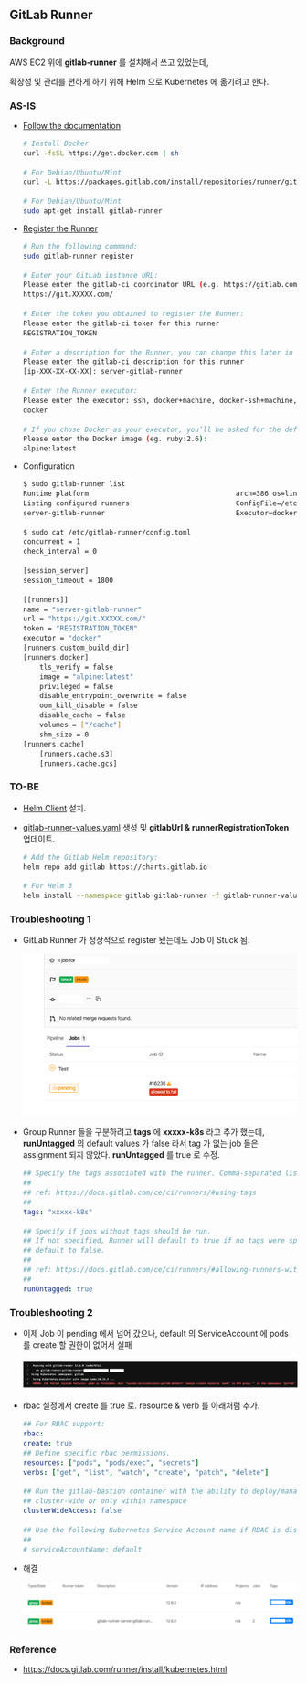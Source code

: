 ## GitLab Runner

### Background

AWS EC2 위에 **gitlab-runner** 를 설치해서 쓰고 있었는데,

확장성 및 관리를 편하게 하기 위해 Helm 으로 Kubernetes 에 옮기려고 한다.

### AS-IS

- [Follow the documentation](https://docs.gitlab.com/runner/install/linux-repository.html)

    ```sh
    # Install Docker
    curl -fsSL https://get.docker.com | sh

    # For Debian/Ubuntu/Mint
    curl -L https://packages.gitlab.com/install/repositories/runner/gitlab-runner/script.deb.sh | sudo bash

    # For Debian/Ubuntu/Mint
    sudo apt-get install gitlab-runner
    ```

- [Register the Runner](https://docs.gitlab.com/runner/register/index.html)

    ```sh
    # Run the following command:
    sudo gitlab-runner register

    # Enter your GitLab instance URL:
    Please enter the gitlab-ci coordinator URL (e.g. https://gitlab.com )
    https://git.XXXXX.com/

    # Enter the token you obtained to register the Runner:
    Please enter the gitlab-ci token for this runner
    REGISTRATION_TOKEN

    # Enter a description for the Runner, you can change this later in GitLab’s UI:
    Please enter the gitlab-ci description for this runner
    [ip-XXX-XX-XX-XX]: server-gitlab-runner

    # Enter the Runner executor:
    Please enter the executor: ssh, docker+machine, docker-ssh+machine, kubernetes, docker, parallels, virtualbox, docker-ssh, shell:
    docker

    # If you chose Docker as your executor, you’ll be asked for the default image to be used for projects that do not define one in .gitlab-ci.yml:
    Please enter the Docker image (eg. ruby:2.6):
    alpine:latest
    ```

- Configuration

    ```sh
    $ sudo gitlab-runner list
    Runtime platform                                    arch=386 os=linux pid=1234 revision=12345678 version=12.X.0
    Listing configured runners                          ConfigFile=/etc/gitlab-runner/config.toml
    server-gitlab-runner                                Executor=docker Token=REGISTRATION_TOKEN URL=https://git.bagelcode.com/

    $ sudo cat /etc/gitlab-runner/config.toml
    concurrent = 1
    check_interval = 0

    [session_server]
    session_timeout = 1800

    [[runners]]
    name = "server-gitlab-runner"
    url = "https://git.XXXXX.com/"
    token = "REGISTRATION_TOKEN"
    executor = "docker"
    [runners.custom_build_dir]
    [runners.docker]
        tls_verify = false
        image = "alpine:latest"
        privileged = false
        disable_entrypoint_overwrite = false
        oom_kill_disable = false
        disable_cache = false
        volumes = ["/cache"]
        shm_size = 0
    [runners.cache]
        [runners.cache.s3]
        [runners.cache.gcs]
    ```

### TO-BE

- [Helm Client](https://helm.sh/docs/using_helm/#installing-the-helm-client) 설치.

- [gitlab-runner-values.yaml](https://gitlab.com/gitlab-org/charts/gitlab-runner/blob/master/values.yaml) 생성 및 **gitlabUrl & runnerRegistrationToken** 업데이트.

    ```sh
    # Add the GitLab Helm repository:
    helm repo add gitlab https://charts.gitlab.io

    # For Helm 3
    helm install --namespace gitlab gitlab-runner -f gitlab-runner-values.yaml gitlab/gitlab-runner
    ```

### Troubleshooting 1

- GitLab Runner 가 정상적으로 register 됐는데도 Job 이 Stuck 됨.

    ![](images/gitlab_runner_stuck.png)

- Group Runner 들을 구분하려고 **tags** 에 **xxxxx-k8s** 라고 추가 했는데, **runUntagged** 의 default values 가 false 라서 tag 가 없는 job 들은 assignment 되지 않았다. **runUntagged** 를 true 로 수정.

    ```yaml
    ## Specify the tags associated with the runner. Comma-separated list of tags.
    ##
    ## ref: https://docs.gitlab.com/ce/ci/runners/#using-tags
    ##
    tags: "xxxxx-k8s"

    ## Specify if jobs without tags should be run.
    ## If not specified, Runner will default to true if no tags were specified. In other case it will
    ## default to false.
    ##
    ## ref: https://docs.gitlab.com/ce/ci/runners/#allowing-runners-with-tags-to-pick-jobs-without-tags
    ##
    runUntagged: true
    ```

### Troubleshooting 2

- 이제 Job 이 pending 에서 넘어 갔으나, default 의 ServiceAccount 에 pods 를 create 할 권한이 없어서 실패

    ![](images/gitlab_runner_forbidden.png)

- rbac 설정에서 create 를 true 로. resource & verb 를 아래처럼 추가.

    ```yaml
    ## For RBAC support:
    rbac:
    create: true
    ## Define specific rbac permissions.
    resources: ["pods", "pods/exec", "secrets"]
    verbs: ["get", "list", "watch", "create", "patch", "delete"]

    ## Run the gitlab-bastion container with the ability to deploy/manage containers of jobs
    ## cluster-wide or only within namespace
    clusterWideAccess: false

    ## Use the following Kubernetes Service Account name if RBAC is disabled in this Helm chart (see rbac.create)
    ##
    # serviceAccountName: default
    ```

- 해결

    ![](images/gitlab_runner.png)

### Reference

- https://docs.gitlab.com/runner/install/kubernetes.html

